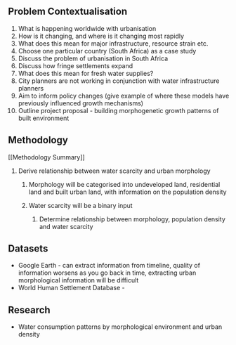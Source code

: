 ## Problem Contextualisation

1. What is happening worldwide with urbanisation
2. How is it changing, and where is it changing most rapidly
3. What does this mean for major infrastructure, resource strain etc.
4. Choose one particular country (South Africa) as a case study
5. Discuss the problem of urbanisation in South Africa
6. Discuss how fringe settlements expand
7. What does this mean for fresh water supplies?
8. City planners are not working in conjunction with water infrastructure planners
9. Aim to inform policy changes (give example of where these models have previously influenced growth mechanisms)
10. Outline project proposal - building morphogenetic growth patterns of built environment

## Methodology
[[Methodology Summary]]

1. Derive relationship between water scarcity and urban morphology
	1. Morphology will be categorised into undeveloped land, residential land and built urban land, with information on the population density
	2. Water scarcity will be a binary input

		1. Determine relationship between morphology, population density and water scarcity
## Datasets

- Google Earth - can extract information from timeline, quality of information worsens as you go back in time, extracting urban morphological information will be difficult
- World Human Settlement Database - 

## Research

- Water consumption patterns by morphological environment and urban density